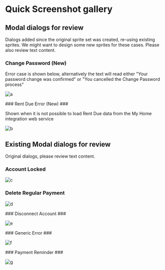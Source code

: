 # Quick Screenshot gallery #

## Modal dialogs for review ##

Dialogs added since the original sprite set was created, re-using existing sprites. We might want to design some new sprites for these cases. Please also review text content.

### Change Password (New) ###

Error case is shown below, alternatively the text will read either "Your password change was confirmed" or "You cancelled the Change Password process"

![a](https://nickplennox.github.io/assets/modals/286px/change-password.jpg)

### Rent Due Error (New) ###

Shown when it is not possible to load Rent Due data from the My Home integration web service

![b](https://nickplennox.github.io/assets/modals/286px/api-down-4.jpg)

## Existing Modal dialogs for review ##

Original dialogs, please review text content.

### Account Locked ###

![c](https://nickplennox.github.io/assets/modals/286px/account-locked-2.jpg)

### Delete Regular Payment ###

![d](https://nickplennox.github.io/assets/modals/286px/delete-payment-3.jpg)

### Disconnect Account ###

![e](https://nickplennox.github.io/assets/modals/286px/disconnect-2.jpg)

### Generic Error ###

![f](https://nickplennox.github.io/assets/modals/286px/generic-error.jpg)

### Payment Reminder ###

![g](https://nickplennox.github.io/assets/modals/286px/payment-reminder-3.jpg)
